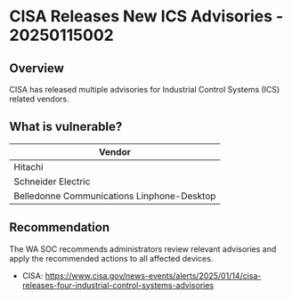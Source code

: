 # CISA Releases New ICS Advisories - 20250115002 

## Overview

CISA has released multiple advisories for Industrial Control Systems (ICS) related vendors.

## What is vulnerable?

| Vendor  |
| ------- |
| Hitachi |
| Schneider Electric |
| Belledonne Communications Linphone-Desktop |

## Recommendation

The WA SOC recommends administrators review relevant advisories and apply the recommended actions to all affected devices.

- CISA: <https://www.cisa.gov/news-events/alerts/2025/01/14/cisa-releases-four-industrial-control-systems-advisories>
